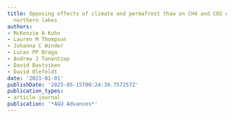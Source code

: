 ```yaml
---
title: Opposing effects of climate and permafrost thaw on CH4 and CO2 emissions from
  northern lakes
authors:
- McKenzie A Kuhn
- Lauren M Thompson
- Johanna C Winder
- Lucas PP Braga
- Andrew J Tanentzap
- David Bastviken
- David Olefeldt
date: '2021-01-01'
publishDate: '2025-05-15T00:24:39.757257Z'
publication_types:
- article-journal
publication: '*AGU Advances*'
---
```

